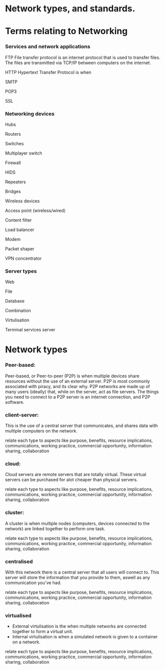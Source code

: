 # Network types, and standards.

# Terms relating to Networking

### Services and network applications
FTP
File transfer protocol is an internet protocol that is used to transfer files. The files are transmitted via TCP/IP between computers on the internet.

HTTP
Hypertext Transfer Protocol is when 

SMTP


POP3


SSL


### Networking devices
Hubs

Routers

Switches

Multiplayer switch

Firewall

HIDS

Repeaters

Bridges

Wireless devices

Access point (wireless/wired)

Content filter

Load balancer

Modem

Packet shaper

VPN concentrator

### Server types
Web

File

Database

Combination

Virtulisation

Terminal services server

# Network types
### Peer-based:
Peer-based, or Peer-to-peer (P2P) is when multiple devices share resources without the use of an external server. P2P is most commonly associated with piracy, and its clear why. P2P networks are made up of many users (ideally) that, while on the server, act as file servers. The things you need to connect to a P2P server is an internet connection, and P2P software.   


### client-server:
This is the use of a central server that communicates, and shares data with multiple computers on the network.

relate each type to aspects like purpose,
benefits, 
resource implications, 
communications, 
working practice, 
commercial opportunity, 
information sharing, 
collaboration


### cloud:
Cloud servers are remote servers that are totally virtual. These virtual servers can be purchased for alot cheaper than physical servers.

relate each type to aspects like purpose,
benefits, 
resource implications, 
communications, 
working practice, 
commercial opportunity, 
information sharing, 
collaboration


### cluster:
A cluster is when multiple nodes (computers, devices connected to the network) are linked together to perform one task. 

relate each type to aspects like purpose,
benefits, 
resource implications, 
communications, 
working practice, 
commercial opportunity, 
information sharing, 
collaboration


### centralised
With this network there is a central server that all users will connect to. This server will store the information that you provide to them, aswell as any communication you've had.

relate each type to aspects like purpose,
benefits, 
resource implications, 
communications, 
working practice, 
commercial opportunity, 
information sharing, 
collaboration


### virtualised 
- External virtulisation is the when multiple networks are connected together to form a virtual unit. 
- Internal virtulisation is when a simulated network is given to a container on a network. 

relate each type to aspects like purpose,
benefits, 
resource implications, 
communications, 
working practice, 
commercial opportunity, 
information sharing, 
collaboration

